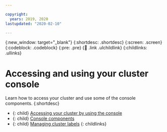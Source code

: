 ```yaml
---

copyright:
  years: 2019, 2020
lastupdated: "2020-02-10"

---
```


{:new_window: target="_blank"}
{:shortdesc: .shortdesc}
{:screen: .screen}
{:codeblock: .codeblock}
{:pre: .pre}
{:child: .link .ulchildlink}
{:childlinks: .ullinks}

# Accessing and using your cluster console

Learn how to access your cluster and use some of the console components.
{:shortdesc}

- {: child} [Accessing your cluster by using the console](../installing/url.md)
- {: child} [Console components](console.md)
- {: child} [Managing cluster labels](../console/cluster_label.md)
{: childlinks}
